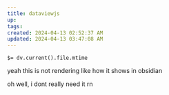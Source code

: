 ```yaml
---
title: dataviewjs
up: 
tags: 
created: 2024-04-13 02:52:37 AM
updated: 2024-04-13 03:47:08 AM
---
```

`$= dv.current().file.mtime`

yeah this is not rendering like how it shows in obsidian

oh well, i dont really need it rn 